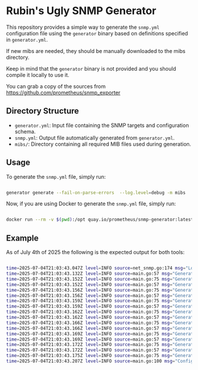 # Rubin's Ugly SNMP Generator

This repository provides a simple way to generate the `snmp.yml` configuration file using the `generator` binary based on definitions specified in `generator.yml`.

If new mibs are needed, they should be manually downloaded to the mibs directory.

Keep in mind that the `generator` binary is not provided and you should compile it locally to use it.

You can grab a copy of the sources from https://github.com/prometheus/snmp_exporter

## Directory Structure

- `generator.yml`: Input file containing the SNMP targets and configuration schema.
- `snmp.yml`: Output file automatically generated from `generator.yml`.
- `mibs/`: Directory containing all required MIB files used during generation.

## Usage

To generate the `snmp.yml` file, simply run:

```bash

generator generate --fail-on-parse-errors  --log.level=debug -m mibs

```

Now, if you are using Docker to generate the `snmp.yml` file, simply run:

```bash

docker run --rm -v $(pwd):/opt quay.io/prometheus/snmp-generator:latest generate

```

## Example

As of July 4th of 2025 the following is the expected output for both tools:

```bash

time=2025-07-04T21:03:43.047Z level=INFO source=net_snmp.go:174 msg="Loading MIBs" from=mibs
time=2025-07-04T21:03:43.132Z level=INFO source=main.go:57 msg="Generating config for module" module=if_mib
time=2025-07-04T21:03:43.152Z level=INFO source=main.go:75 msg="Generated metrics" module=if_mib metrics=40
time=2025-07-04T21:03:43.152Z level=INFO source=main.go:57 msg="Generating config for module" module=ip_mib
time=2025-07-04T21:03:43.156Z level=INFO source=main.go:75 msg="Generated metrics" module=ip_mib metrics=4
time=2025-07-04T21:03:43.156Z level=INFO source=main.go:57 msg="Generating config for module" module=raritan
time=2025-07-04T21:03:43.159Z level=INFO source=main.go:75 msg="Generated metrics" module=raritan metrics=86
time=2025-07-04T21:03:43.159Z level=INFO source=main.go:57 msg="Generating config for module" module=xups
time=2025-07-04T21:03:43.162Z level=INFO source=main.go:75 msg="Generated metrics" module=xups metrics=22
time=2025-07-04T21:03:43.162Z level=INFO source=main.go:57 msg="Generating config for module" module=schneider_pm5xxx
time=2025-07-04T21:03:43.166Z level=INFO source=main.go:75 msg="Generated metrics" module=schneider_pm5xxx metrics=36
time=2025-07-04T21:03:43.166Z level=INFO source=main.go:57 msg="Generating config for module" module=arista_tunnel
time=2025-07-04T21:03:43.169Z level=INFO source=main.go:75 msg="Generated metrics" module=arista_tunnel metrics=1
time=2025-07-04T21:03:43.169Z level=INFO source=main.go:57 msg="Generating config for module" module=network_base
time=2025-07-04T21:03:43.172Z level=INFO source=main.go:75 msg="Generated metrics" module=network_base metrics=14
time=2025-07-04T21:03:43.172Z level=INFO source=main.go:57 msg="Generating config for module" module=pfsense
time=2025-07-04T21:03:43.175Z level=INFO source=main.go:75 msg="Generated metrics" module=pfsense metrics=117
time=2025-07-04T21:03:43.207Z level=INFO source=main.go:100 msg="Config written" file=/opt/snmp.yml
```
